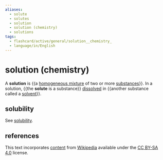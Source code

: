 ```yaml
---
aliases:
  - solute
  - solutes
  - solution
  - solution (chemistry)
  - solutions
tags:
  - flashcard/active/general/solution__chemistry_
  - language/in/English
---
```


# solution (chemistry)

A __solution__ is {{a [homogeneous mixture](mixture.md#homogeneous%20mixture) of two or more [substances](chemical%20substance.md)}}. In a solution, {{the __solute__ is a substance}} [dissolved](solvation.md) in {{another substance called a [solvent](solvent.md)}}. <!--SR:!2025-04-15,529,290!2028-03-27,1414,350!2027-02-26,1025,330-->

## solubility

See [solubility](solubility.md).

## references

This text incorporates [content](https://en.wikipedia.org/wiki/solution_(chemistry)) from [Wikipedia](Wikipedia.md) available under the [CC BY-SA 4.0](https://creativecommons.org/licenses/by-sa/4.0/) license.
